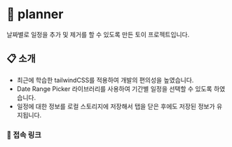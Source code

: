 # :calendar: planner
날짜별로 일정을 추가 및 제거를 할 수 있도록 만든 토이 프로젝트입니다.


## :clipboard: 소개
- 최근에 학습한 tailwindCSS를 적용하여 개발의 편의성을 높였습니다.
- Date Range Picker 라이브러리를 사용하여 기간별 일정을 선택할 수 있도록 하였습니다.
- 일정에 대한 정보를 로컬 스토리지에 저장해서 탭을 닫은 후에도 저장된 정보가 유지됩니다.

### :link: 접속 링크

